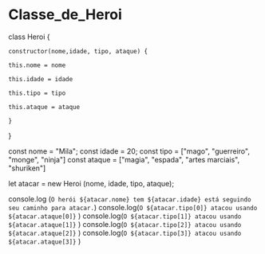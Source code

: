 # Classe_de_Heroi

class Heroi {

    constructor(nome,idade, tipo, ataque) {

    this.nome = nome

    this.idade = idade

    this.tipo = tipo

    this.ataque = ataque

    } 

}
 

const nome = "Mila";
const idade = 20;
const tipo = ["mago", "guerreiro", "monge", "ninja"]
const ataque = ["magia", "espada", "artes marciais", "shuriken"]

 


let atacar = new Heroi (nome, idade, tipo, ataque); 


 
console.log (`O herói ${atacar.nome} tem ${atacar.idade} está seguindo seu caminho para atacar.`)
console.log(`O ${atacar.tipo[0]} atacou usando ${atacar.ataque[0]}` )
console.log(`O ${atacar.tipo[1]} atacou usando ${atacar.ataque[1]}` )
console.log(`O ${atacar.tipo[2]} atacou usando ${atacar.ataque[2]}` )
console.log(`O ${atacar.tipo[3]} atacou usando ${atacar.ataque[3]}` )

